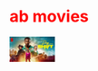<html>
<head>
<title>ab movies</title>
  
<h1 style="color: red">ab movies</h1>
</head>
<body>
  <style>
body{

 background-image: url('mm.PNG');

</style>
<a href=<hhh><img src="AAAABVVb4fo_dVEt5Ak33ki86nXoRTRts-Qn80eQTXzaQYlbCvE6pO66OwiHRED6wP6Kv6MEwkaiExtFyhvYALVusrxAYYYzO3TL-KHEpsRYmEOXJyG23x9twSQfyBB2UPH763goLg.jpg" height="45" wedth="75"</a>
</body>

</html>
